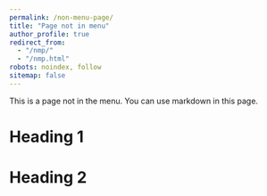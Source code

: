 ```yaml
---
permalink: /non-menu-page/
title: "Page not in menu"
author_profile: true
redirect_from: 
  - "/nmp/"
  - "/nmp.html"
robots: noindex, follow
sitemap: false
---
```


This is a page not in the menu. You can use markdown in this page.

Heading 1
======

Heading 2
======
